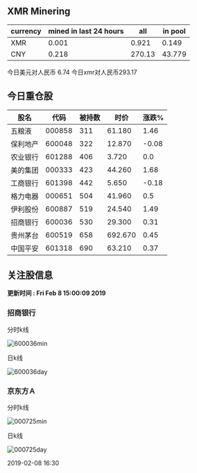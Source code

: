 ## XMR Minering

|currency|mined in last 24 hours|all|in pool|
|---|---|---|---|
|XMR|0.001|0.921|0.149|
|CNY|0.218|270.13|43.779|

今日美元对人民币 6.74	今日xmr对人民币293.17


## 今日重仓股 

|股名|代码|被持数|时价|涨跌%|
|---|---|---|---|---|
|五粮液|000858|311|61.180|1.46|
|保利地产|600048|322|12.870|-0.08|
|农业银行|601288|406|3.720|0.0|
|美的集团|000333|423|44.260|1.68|
|工商银行|601398|442|5.650|-0.18|
|格力电器|000651|504|41.960|0.5|
|伊利股份|600887|519|24.540|1.49|
|招商银行|600036|530|29.300|0.31|
|贵州茅台|600519|658|692.670|0.45|
|中国平安|601318|690|63.210|0.37|

## 关注股信息
**更新时间 : Fri Feb  8 15:00:09 2019**
### 招商银行 
分时k线

![600036min](http://image.sinajs.cn/newchart/min/n/sh600036.gif)

日k线

![600036day](http://image.sinajs.cn/newchart/daily/n/sh600036.gif)

### 京东方Ａ 
分时k线

![000725min](http://image.sinajs.cn/newchart/min/n/sz000725.gif)

日k线

![000725day](http://image.sinajs.cn/newchart/daily/n/sz000725.gif)

2019-02-08 16:30